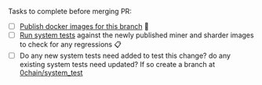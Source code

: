 Tasks to complete before merging PR:
- [ ] [Publish docker images for this branch](https://github.com/0chain/0chain/actions/workflows/build-&-publish-docker-image.yml) :whale:
- [ ] [Run system tests](https://github.com/0chain/0chain/actions/workflows/system_tests.yml) against the newly published miner and sharder images to check for any regressions :clipboard:
- [ ]  Do any new system tests need added to test this change? do any existing system tests need updated? If so create a branch at [0chain/system_test](https://github.com/0chain/system_test)